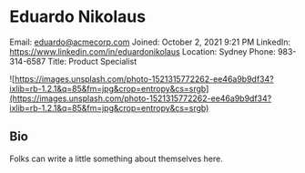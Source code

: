 # Eduardo Nikolaus

Email: eduardo@acmecorp.com
Joined: October 2, 2021 9:21 PM
LinkedIn: https://www.linkedin.com/in/eduardonikolaus
Location: Sydney
Phone: 983-314-6587
Title: Product Specialist

![https://images.unsplash.com/photo-1521315772262-ee46a9b9df34?ixlib=rb-1.2.1&q=85&fm=jpg&crop=entropy&cs=srgb](https://images.unsplash.com/photo-1521315772262-ee46a9b9df34?ixlib=rb-1.2.1&q=85&fm=jpg&crop=entropy&cs=srgb)

## Bio

Folks can write a little something about themselves here.